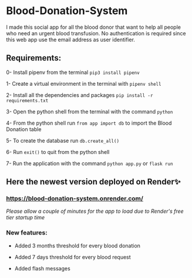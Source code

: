 # Blood-Donation-System

I made this social app for all the blood donor that want to help all people who need an urgent blood transfusion. No authentication is required since this web app use the email address as user identifier.

## Requirements:

0- Install pipenv from the terminal `pip3 install pipenv`

1- Create a virtual environment in the terminal with `pipenv shell`

2- Install all the dependencies and packages `pip install -r requirements.txt`

3- Open the python shell from the terminal with the command `python`

4- From the python shell run `from app import db` to import the Blood Donation table

5- To create the database run `db.create_all()`

6- Run `exit()` to quit from the python shell

7- Run the application with the command `python app.py` or `flask run`

## Here the newest version deployed on Render✨

### https://blood-donation-system.onrender.com/
*Please allow a couple of minutes for the app to load due to Render's free tier startup time*

### New features:

- Added 3 months threshold for every blood donation

- Added 7 days threshold for every blood request

- Added flash messages
